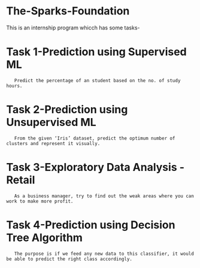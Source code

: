 # The-Sparks-Foundation
This is an internship program whicch has some tasks-
# Task 1-Prediction using Supervised ML
       Predict the percentage of an student based on the no. of study hours.
# Task 2-Prediction using Unsupervised ML
       From the given ‘Iris’ dataset, predict the optimum number of clusters and represent it visually.
# Task 3-Exploratory Data Analysis - Retail
       As a business manager, try to find out the weak areas where you can work to make more profit.
# Task 4-Prediction using Decision Tree Algorithm
       The purpose is if we feed any new data to this classifier, it would be able to predict the right class accordingly.
